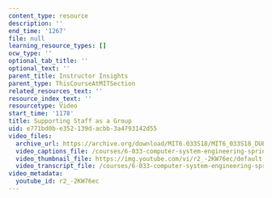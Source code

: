 ```yaml
---
content_type: resource
description: ''
end_time: '1267'
file: null
learning_resource_types: []
ocw_type: ''
optional_tab_title: ''
optional_text: ''
parent_title: Instructor Insights
parent_type: ThisCourseAtMITSection
related_resources_text: ''
resource_index_text: ''
resourcetype: Video
start_time: '1178'
title: Supporting Staff as a Group
uid: e771bd0b-e352-139d-acbb-3a4793142d55
video_files:
  archive_url: https://archive.org/download/MIT6.033S18/MIT6_033S18_DUET_Lecture_300k.mp4
  video_captions_file: /courses/6-033-computer-system-engineering-spring-2018/c8adb1f863805b5fa90ed2248354cfe1_r2_-2KW76ec.vtt
  video_thumbnail_file: https://img.youtube.com/vi/r2_-2KW76ec/default.jpg
  video_transcript_file: /courses/6-033-computer-system-engineering-spring-2018/f72ed39e4015fcb594d78e416303488e_r2_-2KW76ec.pdf
video_metadata:
  youtube_id: r2_-2KW76ec
---
```

